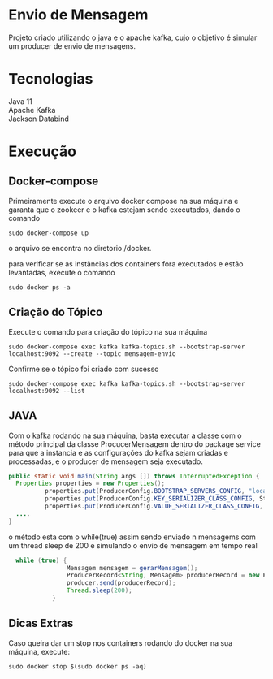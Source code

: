 # Envio de Mensagem

Projeto criado utilizando o java e o apache kafka, cujo o objetivo é simular um producer de envio de mensagens.

# Tecnologias

Java 11\
Apache Kafka\
Jackson Databind

# Execução

## Docker-compose

Primeiramente execute o arquivo docker compose na sua máquina e garanta que o zookeer e o kafka estejam sendo executados, dando o comando 

```docker
sudo docker-compose up
```
o arquivo se encontra no diretorio /docker.

para verificar se as instâncias dos containers fora executados e estão levantadas, execute o comando

```docker
sudo docker ps -a
```

## Criação do Tópico

Execute o comando para criação do tópico na sua máquina

```docker
sudo docker-compose exec kafka kafka-topics.sh --bootstrap-server localhost:9092 --create --topic mensagem-envio
```

Confirme se o tópico foi criado com sucesso

```docker
sudo docker-compose exec kafka kafka-topics.sh --bootstrap-server localhost:9092 --list
```
## JAVA
Com o kafka rodando na sua máquina, basta executar a classe com o método principal da classe ProcucerMensagem dentro do package service para que a instancia e as configurações do kafka sejam criadas e processadas, e o producer de mensagem seja executado.

```Java
public static void main(String args []) throws InterruptedException {
  Properties properties = new Properties();
          properties.put(ProducerConfig.BOOTSTRAP_SERVERS_CONFIG, "localhost:9092");
          properties.put(ProducerConfig.KEY_SERIALIZER_CLASS_CONFIG, StringSerializer.class.getName());
          properties.put(ProducerConfig.VALUE_SERIALIZER_CLASS_CONFIG, MensagemSerializer.class.getName());
  ....
}
```
o método esta com o while(true) assim sendo enviado n mensagems com um thread sleep de 200 e simulando o envio de mensagem em tempo real
```Java
  while (true) {
                Mensagem mensagem = gerarMensagem();
                ProducerRecord<String, Mensagem> producerRecord = new ProducerRecord<String, Mensagem>("mensagem-envio", mensagem);
                producer.send(producerRecord);
                Thread.sleep(200);
            }
```

## Dicas Extras
Caso queira dar um stop nos containers rodando do docker na sua máquina, execute:

```docker
sudo docker stop $(sudo docker ps -aq)
```

